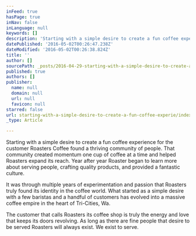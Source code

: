 ```yaml
---
inFeed: true
hasPage: true
inNav: false
inLanguage: null
keywords: []
description: 'Starting with a simple desire to create a fun coffee experience for the customer Roasters Coffee found a thriving community of people. That community created momentum one cup of coffee at a time and helped Roasters expand its reach. Year after year Roaster began to learn more about serving people, crafting quality products, and provided a fantastic culture. '
datePublished: '2016-05-02T00:26:47.238Z'
dateModified: '2016-05-02T00:26:38.824Z'
title: ''
author: []
sourcePath: _posts/2016-04-29-starting-with-a-simple-desire-to-create-a-fun-coffee-experie.md
published: true
authors: []
publisher:
  name: null
  domain: null
  url: null
  favicon: null
starred: false
url: starting-with-a-simple-desire-to-create-a-fun-coffee-experie/index.html
_type: Article

---
```

Starting with a simple desire to create a fun coffee experience for the customer Roasters Coffee found a thriving community of people. That community created momentum one cup of coffee at a time and helped Roasters expand its reach. Year after year Roaster began to learn more about serving people, crafting quality products, and provided a fantastic culture. 

It was through multiple years of experimentation and passion that Roasters truly found its identity in the coffee world. What started as a simple desire with a few baristas and a handful of customers has evolved into a massive coffee empire in the heart of Tri-Cities, Wa.

The customer that calls Roasters its coffee shop is truly the energy and love that keeps its doors revolving. As long as there are fine people that desire to be served Roasters will always exist. We exist to serve.